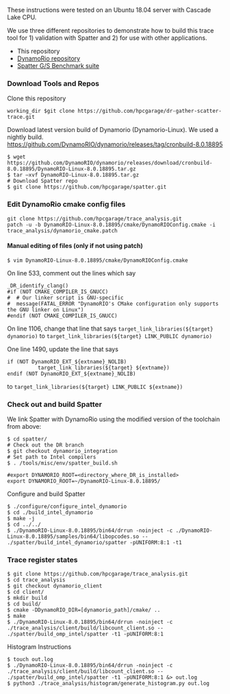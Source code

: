 These instructions were tested on an Ubuntu 18.04 server with Cascade Lake CPU.

We use three different repositories to demonstrate how to build this trace tool for 1) validation with Spatter 
and 2) for use with other applications. 

* This repository
* [DynamoRio repository](https://github.com/DynamoRIO/dynamorio)
* [Spatter G/S Benchmark suite](https://github.com/hpcgarage/spatter)


### Download Tools and Repos

Clone this repository
```
working_dir $git clone https://github.com/hpcgarage/dr-gather-scatter-trace.git
```

Download latest version build of Dynamorio (Dynamorio-Linux). We used a nightly build.
https://github.com/DynamoRIO/dynamorio/releases/tag/cronbuild-8.0.18895 

``` 
$ wget https://github.com/DynamoRIO/dynamorio/releases/download/cronbuild-8.0.18895/DynamoRIO-Linux-8.0.18895.tar.gz
$ tar –xvf DynamoRIO-Linux-8.0.18895.tar.gz 
# Download Spatter repo
$ git clone https://github.com/hpcgarage/spatter.git
```


### Edit DynamoRio cmake config files

```
git clone https://github.com/hpcgarage/trace_analysis.git
patch -u -b DynamoRIO-Linux-8.0.18895/cmake/DynamoRIOConfig.cmake -i trace_analysis/dynamorio_cmake.patch
```

#### Manual editing of files (only if not using patch)
```
$ vim DynamoRIO-Linux-8.0.18895/cmake/DynamoRIOConfig.cmake 
```

On line 533, comment out the lines which say
```
_DR_identify_clang() 
#if (NOT CMAKE_COMPILER_IS_GNUCC) 
#  # Our linker script is GNU-specific 
#  message(FATAL_ERROR "DynamoRIO's CMake configuration only supports the GNU linker on Linux") 
#endif (NOT CMAKE_COMPILER_IS_GNUCC) 
```

On line 1106, change that line that says 
`target_link_libraries(${target} dynamorio)`
to 
`target_link_libraries(${target} LINK_PUBLIC dynamorio)` 

One line 1490, update the line that says
```
if (NOT DynamoRIO_EXT_${extname}_NOLIB)
          target_link_libraries(${target} ${extname})
endif (NOT DynamoRIO_EXT_${extname}_NOLIB)
```
to 
`target_link_libraries(${target} LINK_PUBLIC ${extname})`

### Check out and build Spatter
We link Spatter with DynamoRio using the modified version of the toolchain from above:

```
$ cd spatter/ 
# Check out the DR branch
$ git checkout dynamorio_integration 
# Set path to Intel compilers
$ . /tools/misc/env/spatter_build.sh 

#export DYNAMORIO_ROOT=<directory_where_DR_is_installed>
export DYNAMORIO_ROOT=~/DynamoRIO-Linux-8.0.18895/
```

Configure and build Spatter
```
$ ./configure/configure_intel_dynamorio
$ cd ./build_intel_dynamorio
$ make -j
$ cd ../../
$ ./DynamoRIO-Linux-8.0.18895/bin64/drrun -noinject -c ./DynamoRIO-Linux-8.0.18895/samples/bin64/libopcodes.so -- ./spatter/build_intel_dynamorio/spatter -pUNIFORM:8:1 -t1
```

### **Trace register states**

```
$ git clone https://github.com/hpcgarage/trace_analysis.git
$ cd trace_analysis
$ git checkout dynamorio_client
$ cd client/
$ mkdir build
$ cd build/
$ cmake -DDynamoRIO_DIR=[dynamorio_path]/cmake/ ..
$ make
$ ./DynamoRIO-Linux-8.0.18895/bin64/drrun -noinject -c ./trace_analysis/client/build/libcount_client.so -- ./spatter/build_omp_intel/spatter -t1 -pUNIFORM:8:1
```

Histogram Instructions
```
$ touch out.log
$ ./DynamoRIO-Linux-8.0.18895/bin64/drrun -noinject -c ./trace_analysis/client/build/libcount_client.so -- ./spatter/build_omp_intel/spatter -t1 -pUNIFORM:8:1 &> out.log
$ python3 ./trace_analysis/histogram/generate_histogram.py out.log
```

